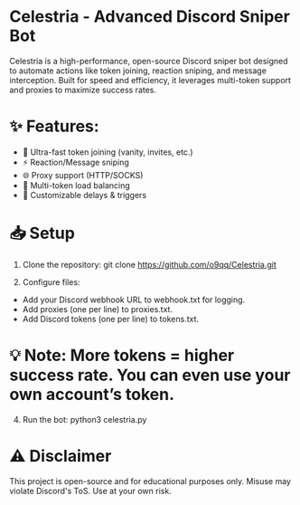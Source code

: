 # Celestria - Advanced Discord Sniper Bot

Celestria is a high-performance, open-source Discord sniper bot designed to automate actions like token joining, reaction sniping, and message interception. Built for speed and efficiency, it leverages multi-token support and proxies to maximize success rates.

# ✨ Features:

- 🚀 Ultra-fast token joining (vanity, invites, etc.)
- ⚡ Reaction/Message sniping
- 🌐 Proxy support (HTTP/SOCKS)
- 🔄 Multi-token load balancing
- 📌 Customizable delays & triggers

# 📥 Setup

1. Clone the repository:
git clone https://github.com/o9qq/Celestria.git

2. Configure files:
- Add your Discord webhook URL to webhook.txt for logging.
- Add proxies (one per line) to proxies.txt.
- Add Discord tokens (one per line) to tokens.txt.

# 💡 Note: More tokens = higher success rate. You can even use your own account’s token.

4. Run the bot:
python3 celestria.py

# ⚠️ Disclaimer
This project is open-source and for educational purposes only. Misuse may violate Discord's ToS. Use at your own risk.
